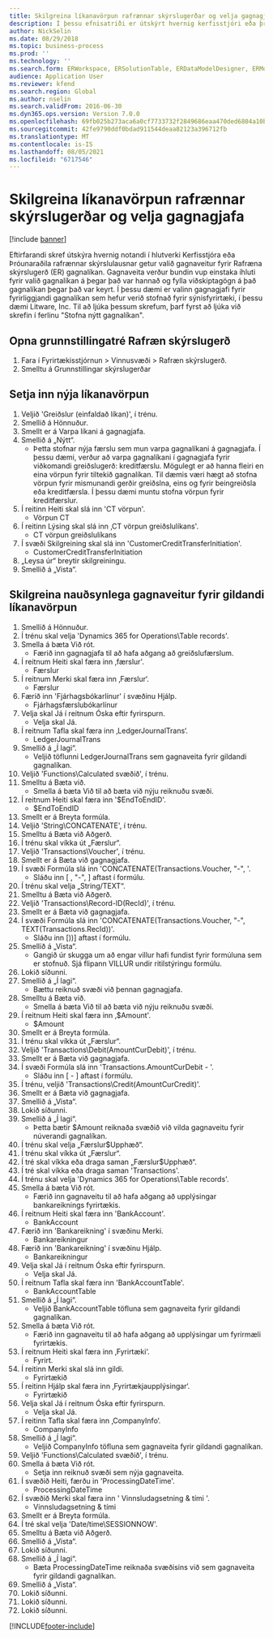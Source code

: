 ```yaml
---
title: Skilgreina líkanavörpun rafrænnar skýrslugerðar og velja gagnagjafa
description: Í þessu efnisatriði er útskýrt hvernig kerfisstjóri eða þróunaraðili rafrænnar skýrslugerðar getur valið gagnagjafa fyrir gagnalíkan rafrænnar skýrslugerðar.
author: NickSelin
ms.date: 08/29/2018
ms.topic: business-process
ms.prod: ''
ms.technology: ''
ms.search.form: ERWorkspace, ERSolutionTable, ERDataModelDesigner, ERModelMappingTable, ERModelMappingDesigner, ERExpressionDesignerFormula
audience: Application User
ms.reviewer: kfend
ms.search.region: Global
ms.author: nselin
ms.search.validFrom: 2016-06-30
ms.dyn365.ops.version: Version 7.0.0
ms.openlocfilehash: 69fb025b273aca6a0cf7733732f2849686eaa470ded6804a10b793cff9837562
ms.sourcegitcommit: 42fe9790ddf0bdad911544deaa82123a396712fb
ms.translationtype: MT
ms.contentlocale: is-IS
ms.lasthandoff: 08/05/2021
ms.locfileid: "6717546"
---
```

# <a name="define-er-model-mappings-and-select-data-sources-for-them"></a>Skilgreina líkanavörpun rafrænnar skýrslugerðar og velja gagnagjafa

[!include [banner](../../includes/banner.md)]

Eftirfarandi skref útskýra hvernig notandi í hlutverki Kerfisstjóra eða Þróunaraðila rafrænnar skýrslulausnar getur valið gagnaveitur fyrir Rafræna skýrslugerð (ER) gagnalíkan. Gagnaveita verður bundin vup einstaka íhluti fyrir valið gagnalíkan á þegar það var hannað og fylla viðskiptagögn á það gagnalíkan þegar það var keyrt. Í þessu dæmi er valinn gagnagjafi fyrir fyrirliggjandi gagnalíkan sem hefur verið stofnað fyrir sýnisfyrirtæki, í þessu dæmi Litware, Inc. Til að ljúka þessum skrefum, þarf fyrst að ljúka við skrefin í ferlinu "Stofna nýtt gagnalíkan".


## <a name="open-the-electronic-reporting-configurations-tree"></a>Opna grunnstillingatré Rafræn skýrslugerð
1. Fara í Fyrirtækisstjórnun > Vinnusvæði > Rafræn skýrslugerð.
2. Smelltu á Grunnstillingar skýrslugerðar

## <a name="insert-a-new-model-mapping"></a>Setja inn nýja líkanavörpun
1. Veljið 'Greiðslur (einfaldað líkan)', í trénu.
2. Smellið á Hönnuður.
3. Smellt er á Varpa líkani á gagnagjafa.
4. Smellið á „Nýtt“.
    * Þetta stofnar nýja færslu sem mun varpa gagnalíkani á gagnagjafa. Í þessu dæmi, verður að varpa gagnalíkani í gagnagjafa fyrir viðkomandi greiðslugerð: kreditfærslu.     Mögulegt er að hanna fleiri en eina vörpun fyrir tiltekið gagnalíkan. Til dæmis væri hægt að stofna vörpun fyrir mismunandi gerðir greiðslna, eins og fyrir beingreiðsla eða kreditfærsla. Í þessu dæmi muntu stofna vörpun fyrir kreditfærslur.  
5. Í reitinn Heiti skal slá inn 'CT vörpun'.
    * Vörpun CT  
6. Í reitinn Lýsing skal slá inn ‚CT vörpun greiðslulíkans'.
    * CT vörpun greiðslulíkans  
7. Í svæði Skilgreining skal slá inn 'CustomerCreditTransferInitiation'.
    * CustomerCreditTransferInitiation  
8. „Leysa úr“ breytir skilgreiningu.
9. Smellið á „Vista“.

## <a name="define-required-data-sources-for-the-current-model-mapping"></a>Skilgreina nauðsynlega gagnaveitur fyrir gildandi líkanavörpun
1. Smellið á Hönnuður.
2. Í trénu skal velja 'Dynamics 365 for Operations\Table records'.
3. Smella á bæta Við rót.
    * Færið inn gagnagjafa til að hafa aðgang að greiðslufærslum.  
4. Í reitnum Heiti skal færa inn ‚færslur'.
    * Færslur  
5. Í reitnum Merki skal færa inn ‚Færslur‘.
    * Færslur  
6. Færið inn 'Fjárhagsbókarlínur' í svæðinu Hjálp.
    * Fjárhagsfærslubókarlínur  
7. Velja skal Já í reitnum Óska eftir fyrirspurn.
    * Velja skal Já.  
8. Í reitnum Tafla skal færa inn ‚LedgerJournalTrans‘.
    * LedgerJournalTrans  
9. Smellið á „Í lagi“.
    * Veljið töflunni LedgerJournalTrans sem gagnaveita fyrir gildandi gagnalíkan.  
10. Veljið 'Functions\Calculated svæðið', í trénu.
11. Smelltu á Bæta við.
    * Smella á bæta Við til að bæta við nýju reiknuðu svæði.  
12. Í reitnum Heiti skal færa inn '$EndToEndID'.
    * $EndToEndID  
13. Smellt er á Breyta formúla.
14. Veljið 'String\CONCATENATE', í trénu.
15. Smelltu á Bæta við Aðgerð.
16. Í trénu skal víkka út „Færslur“.
17. Veljið 'Transactions\Voucher', í trénu.
18. Smellt er á Bæta við gagnagjafa.
19. Í svæði Formúla slá inn 'CONCATENATE(Transactions.Voucher, "-", '.
    * Sláðu inn [ , "-", ] aftast í formúlu.  
20. Í trénu skal velja „String/TEXT“.
21. Smelltu á Bæta við Aðgerð.
22. Veljið 'Transactions\Record-ID(RecId)', í trénu.
23. Smellt er á Bæta við gagnagjafa.
24. Í svæði Formúla slá inn 'CONCATENATE(Transactions.Voucher, "-", TEXT(Transactions.RecId))'.
    * Sláðu inn [))] aftast í formúlu.  
25. Smellið á „Vista“.
    * Gangið úr skugga um að engar villur hafi fundist fyrir formúluna sem er stofnuð. Sjá flipann VILLUR undir ritilstýringu formúlu.  
26. Lokið síðunni.
27. Smellið á „Í lagi“.
    * Bættu reiknuð svæði við þennan gagnagjafa.  
28. Smelltu á Bæta við.
    * Smella á bæta Við til að bæta við nýju reiknuðu svæði.  
29. Í reitnum Heiti skal færa inn ‚$Amount'.
    * $Amount  
30. Smellt er á Breyta formúla.
31. Í trénu skal víkka út „Færslur“.
32. Veljið 'Transactions\Debit(AmountCurDebit)', í trénu.
33. Smellt er á Bæta við gagnagjafa.
34. Í svæði Formúla slá inn 'Transactions.AmountCurDebit - '.
    * Sláðu inn [ - ] aftast í formúlu.  
35. Í trénu, veljið 'Transactions\Credit(AmountCurCredit)'.
36. Smellt er á Bæta við gagnagjafa.
37. Smellið á „Vista“.
38. Lokið síðunni.
39. Smellið á „Í lagi“.
    * Þetta bætir $Amount reiknaða svæðið við vilda gagnaveitu fyrir núverandi gagnalíkan.  
40. Í trénu skal velja „Færslur\$Upphæð“.
41. Í trénu skal víkka út „Færslur“.
42. Í tré skal víkka eða draga saman „Færslur\$Upphæð“.
43. Í tré skal víkka eða draga saman 'Transactions'.
44. Í trénu skal velja 'Dynamics 365 for Operations\Table records'.
45. Smella á bæta Við rót.
    * Færið inn gagnaveitu til að hafa aðgang að upplýsingar bankareiknings fyrirtækis.  
46. Í reitnum Heiti skal færa inn 'BankAccount'.
    * BankAccount  
47. Færið inn 'Bankareikning' í svæðinu Merki.
    * Bankareikningur  
48. Færið inn 'Bankareikning' í svæðinu Hjálp.
    * Bankareikningur  
49. Velja skal Já í reitnum Óska eftir fyrirspurn.
    * Velja skal Já.  
50. Í reitnum Tafla skal færa inn 'BankAccountTable'.
    * BankAccountTable  
51. Smellið á „Í lagi“.
    * Veljið BankAccountTable töfluna sem gagnaveita fyrir gildandi gagnalíkan.  
52. Smella á bæta Við rót.
    * Færið inn gagnaveitu til að hafa aðgang að upplýsingar um fyrirmæli fyrirtækis.  
53. Í reitnum Heiti skal færa inn ‚Fyrirtæki‘.
    * Fyrirt.    
54. Í reitinn Merki skal slá inn gildi.
    * Fyrirtækið  
55. Í reitinn Hjálp skal færa inn ‚Fyrirtækjaupplýsingar‘.
    * Fyrirtækið  
56. Velja skal Já í reitnum Óska eftir fyrirspurn.
    * Velja skal Já.  
57. Í reitinn Tafla skal færa inn ‚CompanyInfo‘.
    * CompanyInfo  
58. Smellið á „Í lagi“.
    * Veljið CompanyInfo töfluna sem gagnaveita fyrir gildandi gagnalíkan.  
59. Veljið 'Functions\Calculated svæðið', í trénu.
60. Smella á bæta Við rót.
    * Setja inn reiknuð svæði sem nýja gagnaveita.  
61. Í svæðið Heiti, færðu in 'ProcessingDateTime'.
    * ProcessingDateTime  
62. Í svæðið Merki skal færa inn ' Vinnsludagsetning & tími '.
    * Vinnsludagsetning & tími  
63. Smellt er á Breyta formúla.
64. Í tré skal velja 'Date/time\SESSIONNOW'.
65. Smelltu á Bæta við Aðgerð.
66. Smellið á „Vista“.
67. Lokið síðunni.
68. Smellið á „Í lagi“.
    * Bæta ProcessingDateTime reiknaða svæðisins við sem gagnaveita fyrir gildandi gagnalíkan.  
69. Smellið á „Vista“.
70. Lokið síðunni.
71. Lokið síðunni.
72. Lokið síðunni.



[!INCLUDE[footer-include](../../../../includes/footer-banner.md)]